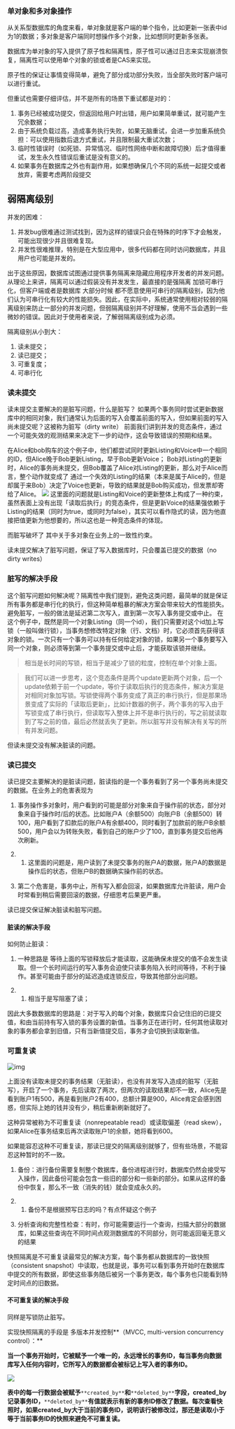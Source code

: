 ### 单对象和多对象操作

从关系型数据库的角度来看，单对象就是客户端的单个指令，比如更新一张表中id为1的数据；多对象是客户端同时想操作多个对象，比如想同时更新多张表。

数据库为单对象的写入提供了原子性和隔离性，原子性可以通过日志来实现崩溃恢复，隔离性可以使用单个对象的锁或者是CAS来实现。


原子性的保证让事情变得简单，避免了部分成功部分失败，当全部失败时客户端可以进行重试。

但重试也需要仔细评估，并不是所有的场景下重试都是对的：

1. 事务已经被成功提交，但返回给用户时出错，用户如果简单重试，就可能产生冗余数据；
2. 由于系统负载过高，造成事务执行失败，如果无脑重试，会进一步加重系统负担：可以使用指数后退方式重试，并且限制最大重试次数；
3. 临时性错误时（如死锁、异常情况、临时性网络中断和故障切换）后才值得重试，发生永久性错误后重试是没有意义的。
4. 如果事务在数据库之外也有副作用，如果想确保几个不同的系统一起提交或者放弃，需要考虑两阶段提交

## 弱隔离级别

并发的困难：

1. 并发bug很难通过测试找到，因为这样的错误只会在特殊的时序下才会触发，可能出现很少并且很难复现。
2. 并发性很难推理，特别是在大型应用中，很多代码都在同时访问数据库，并且用户也可能是并发的。

出于这些原因，数据库试图通过提供事务隔离来隐藏应用程序开发者的并发问题。从理论上来讲，隔离可以通过假装没有并发发生，最直接的是强隔离 加锁可串行化，但客户端或者是数据库 大部分时候 都不愿意使用可串行的隔离级别，因为他们认为可串行化有较大的性能损失。因此，在实际中，系统通常使用相对较弱的隔离级别来防止一部分的并发问题，但弱隔离级别并不好理解，使用不当会遇到一些微妙的错误。因此对于使用者来说，了解弱隔离级别成为必须。

隔离级别从小到大：

1. 读未提交；
2. 读已提交；
3. 可重复度；
4. 可串行化

### 读未提交
读未提交主要解决的是脏写问题，什么是脏写？
如果两个事务同时尝试更新数据库中的相同对象，我们通常认为后面的写入会覆盖前面的写入，但如果前面的写入尚未提交呢？这被称为脏写（dirty write）
前面我们讲到并发的竞态条件，通过一个可能失效的观测结果来决定下一步的动作，这会导致错误的预期和结果。

在Alice和bob购车的这个例子中，他们都尝试同时更新Listing和Voice中一个相同的ID，但Alice晚于Bob更新Listing，早于Bob更新Voice；
Bob对Listing的更新时，Alice的事务尚未提交，但Bob覆盖了Alice对Listing的更新，那么对于Alice而言，整个动作就变成了 通过一个失效的Listing的结果（本来是属于Alice的，但是却属于来Bob）决定了Voice也更新，导致的结果就是Bob购买成功，但发票却寄给了Alice。
![](http://ddia.vonng.com/img/fig7-5.png)
这里面的问题就是Listing和Voice的更新整体上构成了一种约束，虽然表面上没有出现「读取后执行」的竞态条件，但是更新Voice的结果强依赖于Listing的结果（同时为true，或同时为false），其实可以看作隐式的读，因为他直接把值更新为他想要的，所以这也是一种竞态条件的体现。

而脏写破坏了 其中关于多对象在业务上的一致性约束。

读未提交解决了脏写问题，保证了写入数据库时，只会覆盖已提交的数据（no dirty writes）
### 脏写的解决手段
这个脏写问题如何解决呢？隔离性中我们提到，避免这类问题，最简单的就是保证所有事务都是串行化的执行，但这种简单粗暴的解决方案会带来较大的性能损失。
避免脏写，一般的做法是延迟第二次写入，直到第一次写入事务提交或中止。
在这个例子中，既然是同一个对象Listing（同一个id），我们只需要对这个id加上写锁（一般叫做行锁），当事务想修改特定对象（行、文档）时，它必须首先获得该对象的锁。一次只有一个事务可以持有任何给定对象的锁，如果另一个事务要写入同一个对象，则必须等到第一个事务提交或中止后，才能获取该锁并继续。
> 相当是长时间的写锁，相当于是减少了锁的粒度，控制在单个对象上面。

> 我们可以进一步思考，这个竞态条件是两个update更新两个对象，后一个update依赖于前一个update，等价于读取后执行的竞态条件，解决方案是对相同对象加写锁。写锁使得两个事务变成了真正的串行执行，但是那果场景变成了实际的「读取后更新」，比如计数器的例子，两个事务的写入由于写锁变成了串行执行，但读取写入整体上并不是串行执行的，写之前就读取到了写之前的值，最后必然就丢失了更新。所以脏写并没有解决有关写的所有并发问题。



但读未提交没有解决脏读的问题。

### 读已提交

读已提交主要解决的是脏读问题，脏读指的是一个事务看到了另一个事务尚未提交的数据。在业务上的危害表现为

1. 事务操作多对象时，用户看到的可能是部分对象来自于操作前的状态，部分对象来自于操作时/后的状态。比如账户A（余额500）向账户B（余额500）转100，用户看到了扣款后的账户A有余额400，同时看到了加款前的账户B余额500，用户会以为转账失败，看到自己的账户少了100，直到事务提交后他再次刷新。

1. 1. 这里面的问题是，用户读到了未提交事务的账户A的数据，账户A的数据是操作后的状态，但账户B的数据确实操作前的状态。

1. 第二个危害是，事务中止，所有写入都会回滚，如果数据库允许脏读，用户会时常看到稍后需要回滚的数据，仔细思考后果更严重。


读已提交保证解决脏读和脏写问题。

#### 脏读的解决手段

如何防止脏读：

1. 一种思路是 等待上面的写锁释放后才能读取，这能确保未提交的值不会发生读取。但一个长时间运行的写入事务会迫使只读事务陷入长时间等待，不利于操作。甚至可能由于部分的延迟造成连锁反应，导致其他部分出问题。

1. 1. 相当于是写阻塞了读；

因此大多数数据库的思路是：对于写入的每个对象，数据库只会记住旧的已提交值，和由当前持有写入锁的事务设置的新值。当事务正在进行时，任何其他读取对象的事务都会拿到旧值，只有当新值提交后，事务才会切换到读取新值。

### 可重复读

![img](https://cdn.nlark.com/yuque/0/2023/png/32473878/1691673209367-fca7a518-ac8c-41fb-82b1-dca768b6016c.png)

上面没有读取未提交的事务结果（无脏读），也没有并发写入造成的脏写（无脏写），开启了一个事务，先后读取了两次，但两次的读取结果却不一致，Alice先是看到账户1有500，再是看到账户2有400，总额计算是900，Alice肯定会感到困惑，但实际上她的钱并没有少，稍后重新刷新就好了。

这种异常被称为不可重复读（nonrepeatable read）或读取偏差（read skew），如果Alice在事务结束后再次读取账户1的余额，她将看到600。

如果能容忍这种不可重复读，那读已提交的隔离级别就够了，但有些场景，不能容忍这种暂时的不一致。

1. 备份：进行备份需要复制整个数据库，备份进程进行时，数据库仍然会接受写入操作，因此备份可能会包含一些旧的部分和一些新的部分。如果从这样的备份中恢复，那么不一致（消失的钱）就会变成永久的。

1. 1. 备份不是根据预写日志的吗？有点怀疑这个例子

1. 分析查询和完整性检查：有时，你可能需要运行一个查询，扫描大部分的数据库，如果这些查询在不同时间点观测数据库的不同部分，则可能返回毫无意义的结果

快照隔离是不可重复读最常见的解决方案，每个事务都从数据库的一致快照（consistent snapshot）中读取，也就是说，事务可以看到事务开始时在数据库中提交的所有数据，即使这些事务随后被另一个事务更改，每个事务也只能看到特定时间点的旧数据。

#### 不可重复读的解决手段

同样是写锁防止脏写。

实现快照隔离的手段是 多版本并发控制**（MVCC, multi-version concurrency control）：**

**当一个事务开始时，它被赋予一个唯一的，永远增长的事务ID，每当事务向数据库写入任何内容时，它所写入的数据都会被标记上写入者的事务ID。**

**![](**[**http://ddia.vonng.com/img/fig7-7.png**](http://ddia.vonng.com/img/fig7-7.png)**)**

**表中的每一行数据会被赋予**`**created_by**`**和**`**deleted_by**`**字段，created_by记录事务ID，**`**deleted_by**`**有值就表示有新的事务ID修改了数据。每次查看快照时，如果created_by大于当前的事务ID，说明该行被修改过，那还是读取小于等于当前事务ID的快照来避免不可重复读。**

